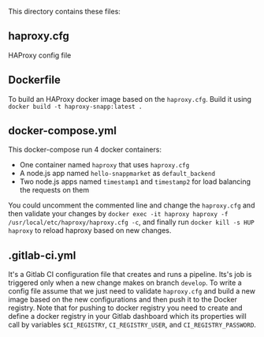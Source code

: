 This directory contains these files:

## haproxy.cfg
HAProxy config file

## Dockerfile
To build an HAProxy docker image based on the `haproxy.cfg`. Build it using `docker build -t haproxy-snapp:latest .`

## docker-compose.yml
This docker-compose run 4 docker containers:

- One container named `haproxy` that uses `haproxy.cfg`
- A node.js app named `hello-snappmarket` as `default_backend`
- Two node.js apps named `timestamp1` and `timestamp2` for load balancing the requests on them

You could uncomment the commented line and change the `haproxy.cfg` and then validate your changes by `docker exec -it haproxy haproxy -f /usr/local/etc/haproxy/haproxy.cfg -c`, and finally run `docker kill -s HUP haproxy` to reload haproxy based on new changes.


## .gitlab-ci.yml
It's a Gitlab CI configuration file that creates and runs a pipeline. Its's job is triggered only when a new change makes on branch `develop`. To write a config file assume that we just need to validate `haproxy.cfg` and build a new image based on the new configurations and then push it to the Docker registry. Note that for pushing to docker registry you need to create and define a docker registry in your Gitlab dashboard which its properties will call by variables `$CI_REGISTRY`, `CI_REGISTRY_USER`, and `CI_REGISTRY_PASSWORD`.
